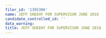 ```yaml
---
filer_id: '1395306'
name: JEFF SHEEHY FOR SUPERVISOR JUNE 2018
candidate_controlled_id: ''
data_warning: 
title: JEFF SHEEHY FOR SUPERVISOR JUNE 2018
---
```

